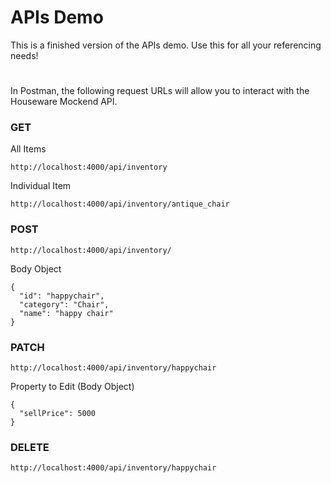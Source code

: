 # APIs Demo

This is a finished version of the APIs demo. Use this for all your referencing needs!

#
In Postman, the following request URLs will allow you to interact with the Houseware Mockend API.

### GET
All Items
```
http://localhost:4000/api/inventory
```
Individual Item
```
http://localhost:4000/api/inventory/antique_chair
```

### POST
```
http://localhost:4000/api/inventory/
```
Body Object
```
{
  "id": "happychair",
  "category": "Chair",
  "name": "happy chair"
}
```

### PATCH
```
http://localhost:4000/api/inventory/happychair
```
Property to Edit (Body Object)
```
{
  "sellPrice": 5000
}
```

### DELETE
```
http://localhost:4000/api/inventory/happychair
```